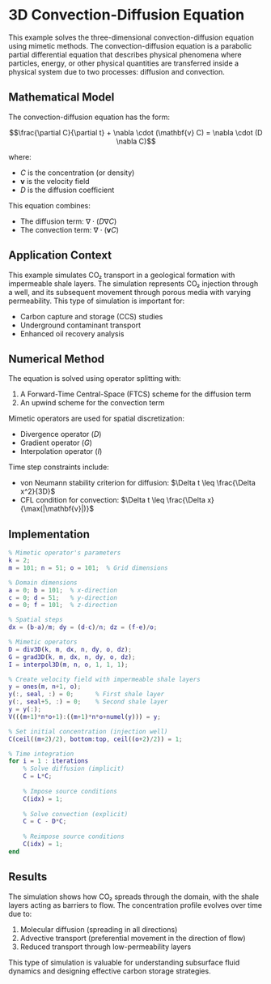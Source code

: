 # 3D Convection-Diffusion Equation

This example solves the three-dimensional convection-diffusion equation using mimetic methods. The convection-diffusion equation is a parabolic partial differential equation that describes physical phenomena where particles, energy, or other physical quantities are transferred inside a physical system due to two processes: diffusion and convection.

## Mathematical Model

The convection-diffusion equation has the form:

$$\frac{\partial C}{\partial t} + \nabla \cdot (\mathbf{v} C) = \nabla \cdot (D \nabla C)$$

where:
- $C$ is the concentration (or density)
- $\mathbf{v}$ is the velocity field
- $D$ is the diffusion coefficient

This equation combines:
- The diffusion term: $\nabla \cdot (D \nabla C)$
- The convection term: $\nabla \cdot (\mathbf{v} C)$

## Application Context

This example simulates CO₂ transport in a geological formation with impermeable shale layers. The simulation represents CO₂ injection through a well, and its subsequent movement through porous media with varying permeability. This type of simulation is important for:
- Carbon capture and storage (CCS) studies
- Underground contaminant transport
- Enhanced oil recovery analysis

## Numerical Method

The equation is solved using operator splitting with:
1. A Forward-Time Central-Space (FTCS) scheme for the diffusion term
2. An upwind scheme for the convection term

Mimetic operators are used for spatial discretization:
- Divergence operator ($D$)
- Gradient operator ($G$)
- Interpolation operator ($I$)

Time step constraints include:
- von Neumann stability criterion for diffusion: $\Delta t \leq \frac{\Delta x^2}{3D}$
- CFL condition for convection: $\Delta t \leq \frac{\Delta x}{\max(|\mathbf{v}|)}$

## Implementation

```matlab
% Mimetic operator's parameters
k = 2;
m = 101; n = 51; o = 101;  % Grid dimensions

% Domain dimensions
a = 0; b = 101;  % x-direction
c = 0; d = 51;   % y-direction
e = 0; f = 101;  % z-direction

% Spatial steps
dx = (b-a)/m; dy = (d-c)/n; dz = (f-e)/o;

% Mimetic operators
D = div3D(k, m, dx, n, dy, o, dz);
G = grad3D(k, m, dx, n, dy, o, dz);
I = interpol3D(m, n, o, 1, 1, 1);

% Create velocity field with impermeable shale layers
y = ones(m, n+1, o);
y(:, seal, :) = 0;      % First shale layer
y(:, seal+5, :) = 0;    % Second shale layer
y = y(:);
V(((m+1)*n*o+1):((m+1)*n*o+numel(y))) = y;

% Set initial concentration (injection well)
C(ceil((m+2)/2), bottom:top, ceil((o+2)/2)) = 1;

% Time integration
for i = 1 : iterations
    % Solve diffusion (implicit)
    C = L*C;
    
    % Impose source conditions
    C(idx) = 1;
    
    % Solve convection (explicit)
    C = C - D*C;
    
    % Reimpose source conditions
    C(idx) = 1;
end
```

## Results

The simulation shows how CO₂ spreads through the domain, with the shale layers acting as barriers to flow. The concentration profile evolves over time due to:
1. Molecular diffusion (spreading in all directions)
2. Advective transport (preferential movement in the direction of flow)
3. Reduced transport through low-permeability layers

This type of simulation is valuable for understanding subsurface fluid dynamics and designing effective carbon storage strategies. 